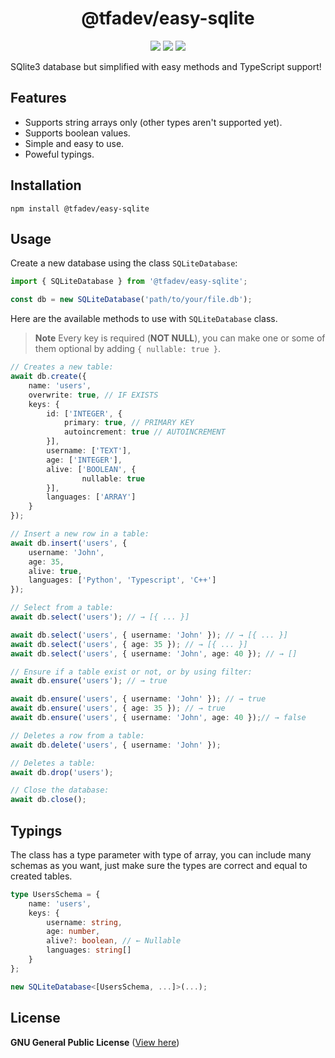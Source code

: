 <h1 align="center"> @tfadev/easy-sqlite</h1>

<p align="center">
    <img src="https://img.shields.io/discord/918611797194465280?color=7289da&logo=discord&logoColor=white&label=Discord">
    <img src="https://img.shields.io/npm/v/@tfadev/easy-sqlite.svg?maxAge=3600&logo=npm">
    <img src="https://img.shields.io/npm/dt/@tfadev/easy-sqlite.svg?maxAge=3600&label=Downloads">
</p>

SQlite3 database but simplified with easy methods and TypeScript support!

## Features
- Supports string arrays only (other types aren't supported yet).
- Supports boolean values.
- Simple and easy to use.
- Poweful typings.

## Installation
```sh-session
npm install @tfadev/easy-sqlite
```

## Usage

Create a new database using the class `SQLiteDatabase`:

```ts
import { SQLiteDatabase } from '@tfadev/easy-sqlite';

const db = new SQLiteDatabase('path/to/your/file.db');
```

Here are the available methods to use with `SQLiteDatabase` class.

> **Note**
> Every key is required (**NOT NULL**), you can make one or some of them optional by adding `{ nullable: true }`.

```ts
// Creates a new table:
await db.create({
    name: 'users',
    overwrite: true, // IF EXISTS
    keys: {
        id: ['INTEGER', {
            primary: true, // PRIMARY KEY
            autoincrement: true // AUTOINCREMENT
        }],
        username: ['TEXT'],
        age: ['INTEGER'],
        alive: ['BOOLEAN', {
                nullable: true
        }],
        languages: ['ARRAY']
    }
});

// Insert a new row in a table:
await db.insert('users', {
    username: 'John',
    age: 35,
    alive: true,
    languages: ['Python', 'Typescript', 'C++']
});

// Select from a table:
await db.select('users'); // → [{ ... }]

await db.select('users', { username: 'John' }); // → [{ ... }]
await db.select('users', { age: 35 }); // → [{ ... }]
await db.select('users', { username: 'John', age: 40 }); // → []

// Ensure if a table exist or not, or by using filter:
await db.ensure('users'); // → true

await db.ensure('users', { username: 'John' }); // → true
await db.ensure('users', { age: 35 }); // → true
await db.ensure('users', { username: 'John', age: 40 });// → false

// Deletes a row from a table:
await db.delete('users', { username: 'John' });

// Deletes a table:
await db.drop('users');

// Close the database:
await db.close();
```

## Typings

The class has a type parameter with type of array, you can include many schemas as you want, just make sure the types are correct and equal to created tables.

```ts
type UsersSchema = {
    name: 'users',
    keys: {
        username: string,
        age: number,
        alive?: boolean, // ← Nullable
        languages: string[]
    }
};

new SQLiteDatabase<[UsersSchema, ...]>(...);
```

## License
**GNU General Public License** ([View here](./LICENSE))